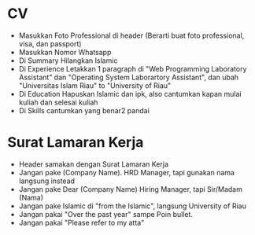 # CV
- Masukkan Foto Professional di header (Berarti buat foto professional, visa, dan passport)
- Masukkan Nomor Whatsapp
- Di Summary Hilangkan Islamic
- Di Experience Letakkan 1 paragraph di "Web Programming Laboratory Assistant" dan "Operating System Laborartory Assistant", dan ubah "Universitas Islam Riau" to "University of Riau"
- Di Education Hapuskan Islamic dan ipk, also cantumkan kapan mulai kuliah dan selesai kuliah
- Di Skills cantumkan yang benar2 pandai

# Surat Lamaran Kerja
- Header samakan dengan Surat Lamaran Kerja
- Jangan pake (Company Name). HRD Manager, tapi gunakan nama langsung instead
- Jangan pake Dear (Company Name) Hiring Manager, tapi Sir/Madam (Nama)
- Jangan pake Islamic di "from the Islamic", langsung University of Riau
- Jangan pakai "Over the past year" sampe Poin bullet.
- Jangan pakai "Please refer to my atta"